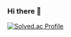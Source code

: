 ### Hi there 👋
[![Solved.ac Profile](http://mazassumnida.wtf/api/v2/generate_badge?boj=백준아이디)](https://solved.ac/백준아이디/)
<!--
**kbs1027/kbs1027** is a ✨ _special_ ✨ repository because its `README.md` (this file) appears on your GitHub profile.

Here are some ideas to get you started:
- 🔭 I’m currently working on ...
- 🌱 I’m currently learning ...
- 👯 I’m looking to collaborate on ...
- 🤔 I’m looking for help with ...
- 💬 Ask me about ...
- 📫 How to reach me: ...
- 😄 Pronouns: ...
- ⚡ Fun fact: ...
-->
